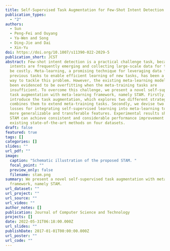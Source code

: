 ```yaml
---
title: Self-Supervised Task Augmentation for Few-Shot Intent Detection
publication_types:
  - "2"
authors:
  - Sun
  - Peng-Fei and Ouyang
  - Ya-Wen and Song
  - Ding-Jie and Dai
  - Xin-Yu
doi: https://doi.org/10.1007/s11390-022-2029-5
publication_short: JCST
abstract: Few-shot intent detection is a practical challenge task, because new
  intents are frequently emerging and collecting large-scale data for them could
  be costly. Meta-learning, a promising technique for leveraging data from
  previous tasks to enable efficient learning of new tasks, has been a popular
  way to tackle this problem. However, the existing meta-learning models have
  been evidenced to be overfitting when the meta-training tasks are
  insufficient. To overcome this challenge, we present a novel self-supervised
  task augmentation with meta-learning framework, namely STAM. Firstly, we
  introduce the task augmentation, which explores two different strategies and
  combines them to extend meta-training tasks. Secondly, we devise two auxiliary
  losses for integrating self-supervised learning into meta-learning to learn
  more generalizable and transferable features. Experimental results show that
  STAM can achieve consistent and considerable performance improvement to
  existing state-of-the-art methods on four datasets.
draft: false
featured: true
tags: []
categories: []
slides: ""
url_pdf: ""
image:
  caption: "Schematic illustration of the proposed STAM. "
  focal_point: ""
  preview_only: false
  filename: stam.png
summary: We present a novel self-supervised task augmentation with meta-learning
  framework, namely STAM.
url_dataset: ""
url_project: ""
url_source: ""
url_video: ""
author_notes: []
publication: Journal of Computer Science and Technology
projects: []
date: 2022-05-31T06:18:00.000Z
url_slides: ""
publishDate: 2017-01-01T00:00:00.000Z
url_poster: ""
url_code: ""
---
```

